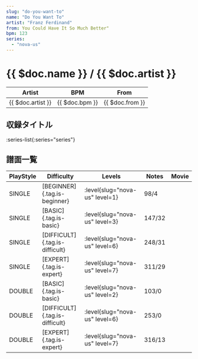 ```yaml
---
slug: "do-you-want-to"
name: "Do You Want To"
artist: "Franz Ferdinand"
from: You Could Have It So Much Better"
bpm: 123
series:
  - "nova-us"
---
```


# {{ $doc.name }} / {{ $doc.artist }}

|Artist|BPM|From|
|------|---|----|
|{{ $doc.artist }}|{{ $doc.bpm }}|{{ $doc.from }}|

## 収録タイトル

:series-list{:series="series"}

## 譜面一覧

|PlayStyle|Difficulty|Levels|Notes|Movie|
|---------|----------|------|-----|-----|
|SINGLE|[BEGINNER]{.tag.is-beginner}|<div class="field is-grouped is-grouped-multiline"> :level{slug="nova-us" level=1}</div>|98/4||
|SINGLE|[BASIC]{.tag.is-basic}|<div class="field is-grouped is-grouped-multiline"> :level{slug="nova-us" level=3}</div>|147/32||
|SINGLE|[DIFFICULT]{.tag.is-difficult}|<div class="field is-grouped is-grouped-multiline"> :level{slug="nova-us" level=6}</div>|248/31||
|SINGLE|[EXPERT]{.tag.is-expert}|<div class="field is-grouped is-grouped-multiline"> :level{slug="nova-us" level=7}</div>|311/29||
|DOUBLE|[BASIC]{.tag.is-basic}|<div class="field is-grouped is-grouped-multiline"> :level{slug="nova-us" level=2}</div>|103/0||
|DOUBLE|[DIFFICULT]{.tag.is-difficult}|<div class="field is-grouped is-grouped-multiline"> :level{slug="nova-us" level=6}</div>|253/0||
|DOUBLE|[EXPERT]{.tag.is-expert}|<div class="field is-grouped is-grouped-multiline"> :level{slug="nova-us" level=7}</div>|316/13||
